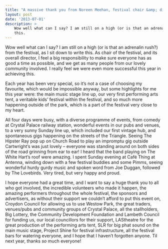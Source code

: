 ```yaml
---
title: "A massive thank you from Noreen Meehan, festival chair &amp; director "
layout: post
date: '2013-07-01'
description: >
    Wow well what can I say? I am still on a high (or is that an adrenalin rush?) from the festival, as I sit down to write
    this.
---
```


Wow well what can I say? I am still on a high (or is that an adrenalin rush?) from the festival, as I sit down to write
this. As chair of the festival, and its overall director, I feel a big responsibility to make sure everyone has as good
a time as possible, and we get as many people from our lovely community involved. I really feel we were even more
successful this year in achieving this.

Each year has been very special, so it’s not a case of choosing my favourite, which would be impossible anyway, but
some highlights for me this year were: the main music stage line up, our very first performing arts tent, a veritable
kids’ festival within the festival, and so much more happening outside of the park, which is a part of the festival
very close to my heart.

All four days were busy, with a diverse programme of events, from comedy at Crystal Palace railway station, wonderful
events in our pubs and venues, to a very sunny Sunday line up, which included our first vintage hub, and spontaneous
gigs happening on the streets of the Triangle. Seeing The Hipster Ray pop up on Church Road to play an impromptu gig
outside Cartwright’s was just lovely – everyone was standing around on both sides of the road grinning from ear to ear!
I heard that the band playing on The White Hart’s roof were amazing. I spent Sunday evening at Café Thing at Antenna,
winding down with a few festival buddies and some Pimms, seeing wonderful hurdy gurdy music and spoken word from
Joe Duggan, followed by The Lovebirds. Very tired, but very happy and proud.

I hope everyone had a great time, and I want to say a huge thank you to all who got involved, the incredible volunteers
who made it happen, the amazing performers throughout the whole festival, the sponsors and advertisers, as without
their support we couldn’t afford to put this event on, Croydon Council for allowing us to use Westow Park, the great
traders, venues/pubs and community groups of Crystal Palace, all the stallholders, Big Lottery, the Community
Development Foundation and Lambeth Council for funding us, our local councillors for their support, LAStheatre for
the great production of the performing arts tent, SLR for big phat sound on the main music stage, Project Shine for
festival infrastructure, all the festival bars for watering everyone, and I hope that I haven’t forgotten anyone.
Til next year, thanks *so* much everyone!